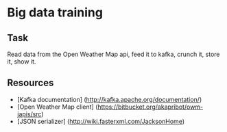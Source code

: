 Big data training
=================

Task
----
Read data from the Open Weather Map api, feed it to kafka, crunch it, store it, show it.

Resources
---------
- [Kafka documentation] (http://kafka.apache.org/documentation/)
- [Open Weather Map client] (https://bitbucket.org/akapribot/owm-japis/src)
- [JSON serializer] (http://wiki.fasterxml.com/JacksonHome)
